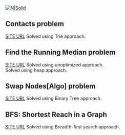 [![N|Solid](https://hrcdn.net/community-frontend/assets/brand/logo-new-white-green-a5cb16e0ae.svg)](https://www.hackerrank.com/)


## Contacts problem
[SITE URL](https://www.hackerrank.com/challenges/contacts/problem)
Solved using Trie approach.

## Find the Running Median problem
[SITE URL](https://www.hackerrank.com/challenges/find-the-running-median/problem)
Solved using unoptimized approach.</br>
Solved using heap approach.

## Swap Nodes[Algo] problem
[SITE URL](https://www.hackerrank.com/challenges/swap-nodes-algo/problem)
Solved using Binary Tree approach.

## BFS: Shortest Reach in a Graph
[SITE URL](https://www.hackerrank.com/challenges/ctci-bfs-shortest-reach/problem)
Solved using Breadth-first search approach.
